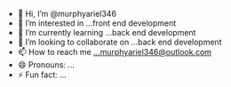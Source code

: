 - 👋 Hi, I’m @murphyariel346
- 👀 I’m interested in ...front end development
- 🌱 I’m currently learning ...back end development
- 💞️ I’m looking to collaborate on ...back end development
- 📫 How to reach me ...murphyariel346@outlook.com
- 😄 Pronouns: ...
- ⚡ Fun fact: ...

<!---
murphyariel346/murphyariel346 is a ✨ special ✨ repository because its `README.md` (this file) appears on your GitHub profile.
You can click the Preview link to take a look at your changes.
--->
